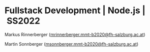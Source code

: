 # Fullstack Development | Node.js | SS2022

Markus Rinnerberger ([mrinnerberger.mmt-b2020@fh-salzburg.ac.at](mrinnerberger.mmt-b2020@fh-salzburg.ac.at))

Martin Sonnberger ([msonnberger.mmt-b2020@fh-salzburg.ac.at](msonnberger.mmt-b2020@fh-salzburg.ac.at))
